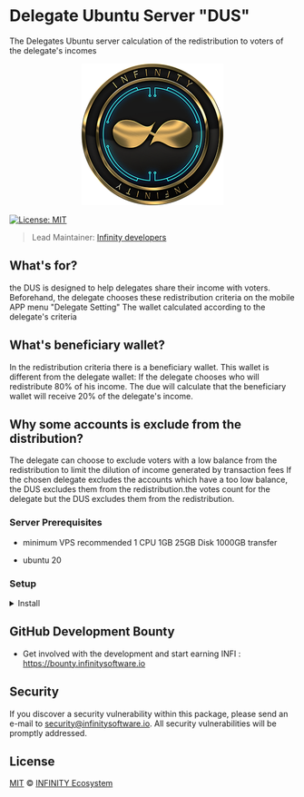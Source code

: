 # Delegate Ubuntu Server "DUS"
The Delegates Ubuntu server calculation of the redistribution to voters of the delegate's incomes

<p align="center">
    <img src="/banner_infi.png" />
</p>

[![License: MIT](https://badgen.now.sh/badge/license/MIT/green)](https://opensource.org/licenses/MIT)

> Lead Maintainer: [Infinity developers](https://github.com/Plusid)

## What's for?

the DUS is designed to help delegates share their income with voters.
Beforehand, the delegate chooses these redistribution criteria on the mobile APP menu "Delegate Setting"
The wallet calculated according to the delegate's criteria

## What's beneficiary wallet?

In the redistribution criteria there is a beneficiary wallet.
This wallet is different from the delegate wallet:
If the delegate chooses who will redistribute 80% of his income.
The due will calculate that the beneficiary wallet will receive 20% of the delegate's income.

## Why some accounts is exclude from the distribution?

The delegate can choose to exclude voters with a low balance from the redistribution to limit the dilution of income generated by transaction fees
If the chosen delegate excludes the accounts which have a too low balance, the DUS excludes them from the redistribution.the votes count for the delegate but the DUS excludes them from the redistribution.

### Server Prerequisites

- minimum VPS recommended 
1 CPU 1GB 
25GB Disk
1000GB transfer

- ubuntu 20

### Setup

<details><summary>Install</summary>

Install Delegate Ubuntu Server 

1 - Use the installation script seup-server.sh that you can download from https://github.com/InfinitySoftwareLTD/delegate_ubuntu_server.git using :
```bash
wget https://raw.githubusercontent.com/InfinitySoftwareLTD/delegate_ubuntu_server/main/setup-server.sh
```

Run the following commands as root :
```bash
chmod 755 setup-server.sh
./setup-server.sh
```
Note : if you hit any error when running the setup-server.sh script make sure first that there is no newline added (^M) at the end of each line in the script, run the following command to remove them if any :
 ```bash
sed -e "s/\r//g" setup-server.sh > setup-server.sh.tmp
mv setup-server.sh.tmp setup-server.sh
```

2 - Register wallet

```bash
cd ~laravel/crypto
php artisan crypto:register
```

Choice your blockchain "infinity" or "hedge"
Enter your network: 

```bash
infinity
```
or
```bash
hedge
```

Entry your delegate phrase (wallet passphrase) as forger
Enter your wallet delegate:

```bash
"this is my secret passphrase"
```

3 - To monitor your application you can use the followings :
    
### check scheduler logs :
```bash
cd ~laravel/crypto 
tail -f storage/logs/schedule_job.log
```
  
### check show_logs :    
```bash
cd ~laravel/crypto 
php artisan crypto:admin show_logs
```

</details>



## GitHub Development Bounty

-   Get involved with the development and start earning INFI : https://bounty.infinitysoftware.io

## Security

If you discover a security vulnerability within this package, please send an e-mail to security@infinitysoftware.io. All security vulnerabilities will be promptly addressed.

## License

[MIT](LICENSE) © [INFINITY Ecosystem](https://infinitysoftware.io)
